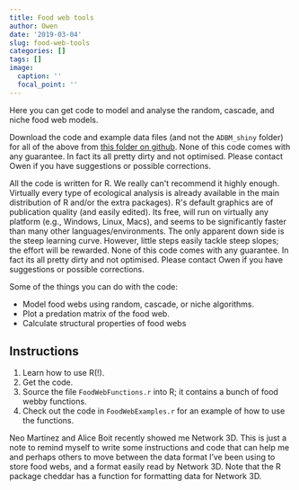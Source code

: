 ```yaml
---
title: Food web tools
author: Owen
date: '2019-03-04'
slug: food-web-tools
categories: []
tags: []
image:
  caption: ''
  focal_point: ''
---
```


Here you can get code to model and analyse the random, cascade, and niche food web models.

Download the code and example data files (and not the `ADBM_shiny` folder) for all of the above from [this folder on github](https://github.com/opetchey/dumping_ground/tree/master/random_cascade_niche). None of this code comes with any guarantee. In fact its all pretty dirty and not optimised. Please contact Owen if you have suggestions or possible corrections.

All the code is written for R. We really can't recommend it highly enough. Virtually every type of ecological analysis is already available in the main distribution of R and/or the extra packages). R's default graphics are of publication quality (and easily edited). Its free, will run on virtually any platform (e.g., Windows, Linux, Macs), and seems to be significantly faster than many other languages/environments. The only apparent down side is the steep learning curve. However, little steps easily tackle steep slopes; the effort will be rewarded. None of this code comes with any guarantee. In fact its all pretty dirty and not optimised. Please contact Owen if you have suggestions or possible corrections.

Some of the things you can do with the code:

* Model food webs using random, cascade, or niche algorithms.
* Plot a predation matrix of the food web.
* Calculate structural properties of food webs

## Instructions

1. Learn how to use R(!).
2. Get the code.
3. Source the file `FoodWebFunctions.r` into R; it contains a bunch of food webby functions.
4. Check out the code in `FoodWebExamples.r` for an example of how to use the functions.

Neo Martinez and Alice Boit recently showed me Network 3D. This is just a note to remind myself to write some instructions and code that can help me and perhaps others to move between the data format I’ve been using to store food webs, and a format easily read by Network 3D. Note that the R package cheddar has a function for formatting data for Network 3D.
